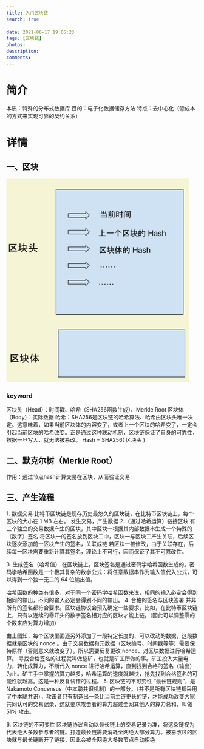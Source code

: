 ```yaml
---
title: 入门区块链
search: true

date: 2021-06-17 19:05:23
tags: [区块链]
photos:
description:
comments:
---
```


# 简介
本质：特殊的分布式数据库
目的：电子化数据储存方法
特点：去中心化（低成本的方式来实现可靠的契约关系）

# 详情
## 一、区块
![avatar](../public/images/BlockChain/clipboard.png)

### keyword
区块头（Head）：时间戳、哈希（SHA256函数生成）、Merkle Root
区块体（Body）：实际数据
哈希：SHA256是区块链的哈希算法、哈希由区块头唯一决定。这意味着，如果当前区块体的内容变了，或者上一个区块的哈希变了，一定会引起当前区块的哈希改变。正是通过这种联动机制，区块链保证了自身的可靠性，数据一旦写入，就无法被篡改。
Hash = SHA256( 区块头 )

## 二、默克尔树（Merkle Root）
作用：通过节点hash计算交易在区块，从而验证交易

## 三、产生流程
1\. 数据交易
比特币区块链是现存历史最悠久的区块链，在比特币区块链上，每个区块的大小在 1 MB 左右。
发生交易，产生数据
2\.（通过哈希运算）链接区块
有三个独立的交易数据产生的区块，其中区块一根据其内部数据串生成一个特殊的（数字）签名
将区块一的签名放到区块二中，区块一与区块二产生关联，后续区块逐次添加前一区块产生的签名，关联成链
若区块一被修改，由于关联存在，后续每一区块需要重新计算其签名，理论上不可行，因而保证了其不可篡改性。

3\. 生成签名（哈希值）
在区块链上，区块签名是通过密码学哈希函数生成的。密码学哈希函数是一个极其复杂的数学公式：将任意数据串作为输入值代入公式，可以得到一个独一无二的 64 位输出值。

哈希函数的种类有很多，对于同一个密码学哈希函数来说，相同的输入必定会得到相同的输出，不同的输入必定会得到不同的输出。
4\. 合格的签名与区块签署
并非所有的签名都符合要求。区块链协议会预先确定一些要求，比如，在比特币区块链上，只有以连续的零开头的数字签名相对应的区块才能上链。（因此可以调整零的个数来应对算力增加）


由上图知，每个区块里面还另外添加了一段特定长度的、可以改动的数据，这段数据就是区块的 nonce 。由于交易数据和元数据（区块编号、时间戳等等）需要保持原样（否则意义就改变了）。所以需要反复更改 nonce、对区块数据进行哈希运算。
寻找合格签名的过程就叫做挖矿，也就是矿工所做的事。矿工投入大量电力，转化成算力，不断代入 nonce 进行哈希运算，直到找到合格的签名（输出）为止。矿工手中掌握的算力越多，哈希运算的速度就越快，抢先找到合格签名的可能性就越高。这是一种反复试错的过程。
5\. 区块链的不可变性
 “最长链规则”，是 Nakamoto Concensus（中本聪共识机制）的一部分。（并不是所有区块链都采用了中本聪共识），攻击者只有制造出一条比当前主链更长的链，才能成功改变大家共同认可的交易记录，这就要求攻击者的算力超过全网其他人的算力总和，叫做 51% 攻击。

6\. 区块链的不可变性
区块链协议自动以最长链上的交易记录为准，将这条链视为代表绝大多数参与者的链。打造最长链需要消耗全网绝大部分算力。被篡改过的区块就与最长链断开了链接，因此会被全网绝大多数节点自动拒绝